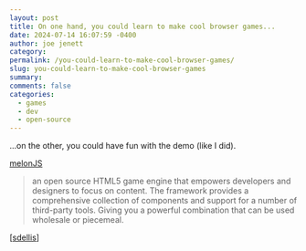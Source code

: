 ```yaml
---
layout: post
title: On one hand, you could learn to make cool browser games...
date: 2024-07-14 16:07:59 -0400
author: joe jenett
category: 
permalink: /you-could-learn-to-make-cool-browser-games/
slug: you-could-learn-to-make-cool-browser-games
summary: 
comments: false
categories:
  - games
  - dev
  - open-source
---
```

...on the other, you could have fun with the demo (like I did).

<a title="melonJS" href="https://melonjs.org/">melonJS</a>
<blockquote>
<p>
an open source HTML5 game engine that empowers developers and designers to focus on content. The framework provides a comprehensive collection of components and support for a number of third-party tools. Giving you a powerful combination that can be used wholesale or piecemeal. 
</p>
</blockquote>
[<a href="https://pinboard.in/u:sdellis">sdellis</a>]

<a style="display:none;" href="https://brid.gy/publish/mastodon"><small>(cross-posted to mastodon)</small></a>